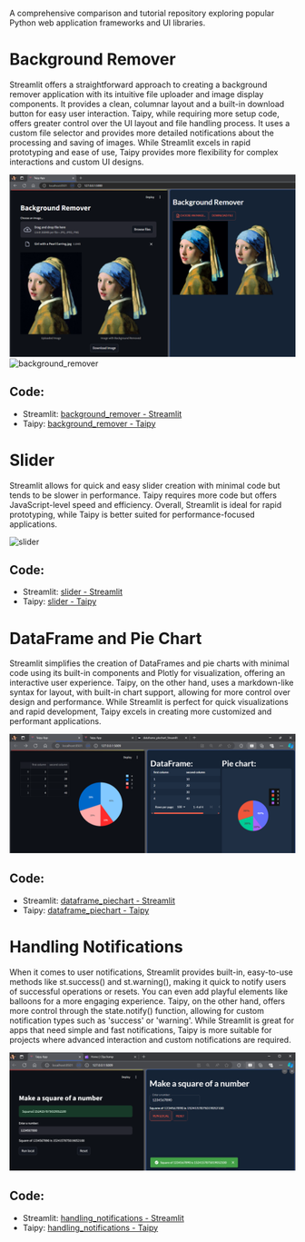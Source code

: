 A comprehensive comparison and tutorial repository exploring popular Python web application frameworks and UI libraries.

# Background Remover
Streamlit offers a straightforward approach to creating a background remover application with its intuitive file uploader and image display components. It provides a clean, columnar layout and a built-in download button for easy user interaction. Taipy, while requiring more setup code, offers greater control over the UI layout and file handling process. It uses a custom file selector and provides more detailed notifications about the processing and saving of images. While Streamlit excels in rapid prototyping and ease of use, Taipy provides more flexibility for complex interactions and custom UI designs.

![background_remover](assets/background_remover.png)
![background_remover](assets/background_remover.gif)

## Code:
- Streamlit: [background_remover - Streamlit](./background_remover_Streamlit.py)
- Taipy: [background_remover - Taipy](./background_remover_Taipy.py)

# Slider
Streamlit allows for quick and easy slider creation with minimal code but tends to be slower in performance. Taipy requires more code but offers JavaScript-level speed and efficiency. Overall, Streamlit is ideal for rapid prototyping, while Taipy is better suited for performance-focused applications.

![slider](/assets/slider-Streamlit_vs._Taipy.gif)

## Code:
- Streamlit: [slider - Streamlit](./slider%20-%20Streamlit.py)
- Taipy: [slider - Taipy](./slider%20-%20Taipy.py)

# DataFrame and Pie Chart
Streamlit simplifies the creation of DataFrames and pie charts with minimal code using its built-in components and Plotly for visualization, offering an interactive user experience. Taipy, on the other hand, uses a markdown-like syntax for layout, with built-in chart support, allowing for more control over design and performance. While Streamlit is perfect for quick visualizations and rapid development, Taipy excels in creating more customized and performant applications.

![DataFrame and Pie Chart](assets/dataframe_piechart.png)

## Code:
- Streamlit: [dataframe_piechart - Streamlit](./dataframe_piechart_Streamlit.py)
- Taipy: [dataframe_piechart - Taipy](./dataframe_piechart_Taipy.py)

# Handling Notifications
When it comes to user notifications, Streamlit provides built-in, easy-to-use methods like st.success() and st.warning(), making it quick to notify users of successful operations or resets. You can even add playful elements like balloons for a more engaging experience. Taipy, on the other hand, offers more control through the state.notify() function, allowing for custom notification types such as 'success' or 'warning'. While Streamlit is great for apps that need simple and fast notifications, Taipy is more suitable for projects where advanced interaction and custom notifications are required.

![Handling Notifications](assets/notify.png)

## Code:
- Streamlit: [handling_notifications - Streamlit](./notify_Streamlit.py)
- Taipy: [handling_notifications - Taipy](./notify_Taipy.py)